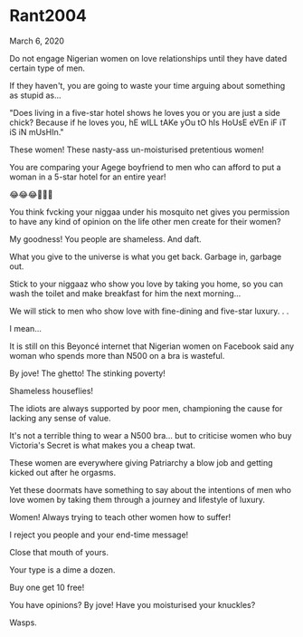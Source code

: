# Rant2004


March 6, 2020

Do not engage Nigerian women on love relationships until they have dated certain type of men.

If they haven't, you are going to waste your time arguing about something as stupid as...

"Does living in a five-star hotel shows he loves you or you are just a side chick? Because if he loves you, hE wILL tAKe yOu tO hIs HoUsE eVEn iF iT iS iN mUsHIn."

These women! These nasty-ass un-moisturised pretentious women!

You are comparing your Agege boyfriend to men who  can afford to put a woman in a 5-star hotel for an entire year!

😂😂😂🤣🤣🤣

You think fvcking your niggaa under his mosquito net gives you permission to have any kind of opinion on the life other men create for their women?

My goodness! You people are shameless. And daft.

What you give to the universe is what you get back. Garbage in, garbage out.

Stick to your niggaaz who show you love by taking you home, so you can wash the toilet and make breakfast for him the next morning...

We will stick to men who show love with fine-dining and five-star luxury.
.
.

I mean...

It is still on this Beyoncé internet that Nigerian women on Facebook said any woman who spends more than N500 on a bra is wasteful.

By jove! The ghetto! The stinking poverty!

Shameless houseflies!

The idiots are always supported by poor men, championing the cause for lacking any sense of value.

It's not a terrible thing to wear a N500 bra... but to criticise women who buy Victoria's Secret is what makes you a cheap twat.

These women are everywhere giving Patriarchy a blow job and getting kicked out after he orgasms.

Yet these doormats have something to say about the intentions of men who love women by taking them through a journey and lifestyle of luxury.

Women! Always trying to teach other women how to suffer!

I reject you people and your end-time message!

Close that mouth of yours.

Your type is a dime a dozen.

Buy one get 10 free!

You have opinions? By jove! Have you moisturised your knuckles?

Wasps.